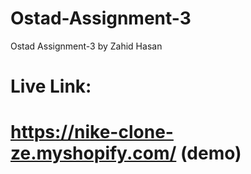# Ostad-Assignment-3
Ostad Assignment-3 by Zahid Hasan
# Live Link: 
# https://nike-clone-ze.myshopify.com/ (demo)
